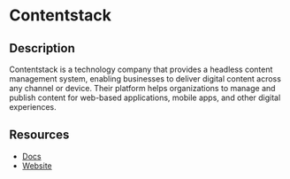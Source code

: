 # Contentstack

## Description

Contentstack is a technology company that provides a headless content management system, enabling businesses to deliver digital content across any channel or device. Their platform helps organizations to manage and publish content for web-based applications, mobile apps, and other digital experiences.

## Resources
* [Docs](https://www.contentstack.com/docs)
* [Website](contentstack.io)